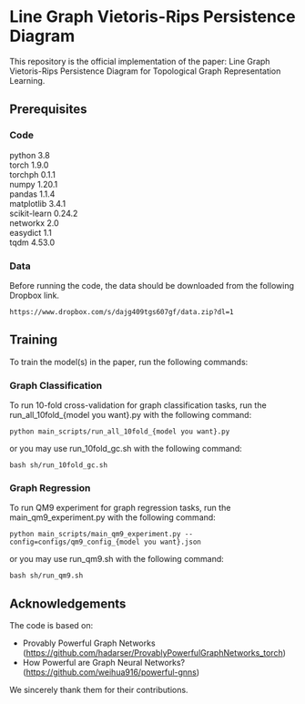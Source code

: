 # Line Graph Vietoris-Rips Persistence Diagram

This repository is the official implementation of the paper: Line Graph Vietoris-Rips Persistence Diagram for Topological Graph Representation Learning. 

## Prerequisites

### Code
python 3.8 \
torch 1.9.0 \
torchph 0.1.1 \
numpy 1.20.1 \
pandas 1.1.4 \
matplotlib 3.4.1 \
scikit-learn 0.24.2 \
networkx 2.0 \
easydict 1.1 \
tqdm 4.53.0

### Data
Before running the code, the data should be downloaded from the following Dropbox link.
```
https://www.dropbox.com/s/dajg409tgs607gf/data.zip?dl=1
```

## Training

To train the model(s) in the paper, run the following commands:

### Graph Classification

To run 10-fold cross-validation for graph classification tasks, run the run_all_10fold_{model you want}.py with the following command:
```
python main_scripts/run_all_10fold_{model you want}.py 
```
or you may use run_10fold_gc.sh with the following command:
```
bash sh/run_10fold_gc.sh
```

### Graph Regression

To run QM9 experiment for graph regression tasks, run the main_qm9_experiment.py with the following command:
```
python main_scripts/main_qm9_experiment.py --config=configs/qm9_config_{model you want}.json
```
or you may use run_qm9.sh with the following command:
```
bash sh/run_qm9.sh
```

## Acknowledgements

The code is based on:

* Provably Powerful Graph Networks
  (https://github.com/hadarser/ProvablyPowerfulGraphNetworks_torch)
* How Powerful are Graph Neural Networks?
  (https://github.com/weihua916/powerful-gnns)

We sincerely thank them for their contributions.
